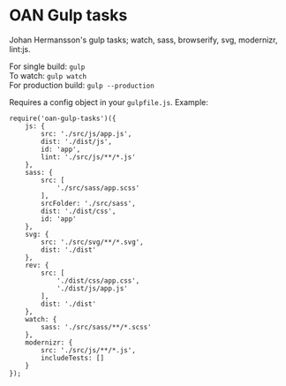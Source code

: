# OAN Gulp tasks
Johan Hermansson's gulp tasks; watch, sass, browserify, svg, modernizr, lint:js.

For single build: `gulp`<br>
To watch: `gulp watch`<br>
For production build: `gulp --production`

Requires a config object in your `gulpfile.js`. Example:

```
require('oan-gulp-tasks')({
    js: {
        src: './src/js/app.js',
        dist: './dist/js',
        id: 'app',
        lint: './src/js/**/*.js'
    },
    sass: {
        src: [
            './src/sass/app.scss'
        ],
        srcFolder: './src/sass',
        dist: './dist/css',
        id: 'app'
    },
    svg: {
        src: './src/svg/**/*.svg',
        dist: './dist'
    },
    rev: {
        src: [
            './dist/css/app.css',
            './dist/js/app.js'
        ],
        dist: './dist'
    },
    watch: {
        sass: './src/sass/**/*.scss'
    },
    modernizr: {
        src: './src/js/**/*.js',
        includeTests: []
    }
});
```
